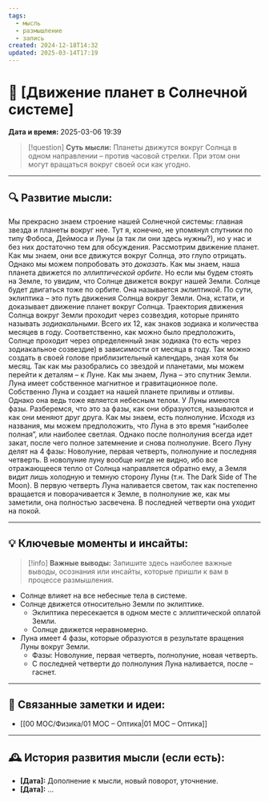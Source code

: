 ```yaml
---
tags:
  - мысль
  - размышление
  - запись
created: 2024-12-18T14:32
updated: 2025-03-14T17:19
---
```


# 💭  [Движение планет в Солнечной системе]

**Дата и время:** 2025-03-06 19:39

> [!question] **Суть мысли:**
> Планеты движутся вокруг Солнца в одном направлении – против часовой стрелки. При этом они могут вращаться вокруг своей оси как угодно. 

---

## 🔍 Развитие мысли:

Мы прекрасно знаем строение нашей Солнечной системы: главная звезда и планеты вокруг нее. Тут я, конечно, не упомянул спутники по типу Фобоса, Деймоса и Луны (а так ли они здесь нужны?), но у нас и без них достаточно тем для обсуждения. 
Рассмотрим движение планет. Как мы знаем, они все движутся вокруг Солнца, это глупо отрицать. Однако мы можем попробовать это *доказать*. Как мы знаем, наша планета движется по *эллиптической орбите*. Но если мы будем стоять на Земле, то увидим, что Солнце движется вокруг нашей Земли. Солнце будет двигаться тоже по орбите. Она называется *эклиптикой*. По сути, эклиптика – это путь движения Солнца вокруг Земли. Она, кстати, и доказывает движение планет вокруг Солнца.
Траектория движения Солнца вокруг Земли проходит через созвездия, которые принято называть *зодиакальными*. Всего их 12, как знаков зодиака и количества месяцев в году. Соответственно, как можно было предположить, Солнце проходит через определенный знак зодиака (то есть через зодиакальное созвездие) в зависимости от месяца в году. Так можно создать в своей голове приблизительный календарь, зная хотя бы месяц. 
Так как мы разобрались со звездой и планетами, мы можем перейти к деталям – к Луне. 
Как мы знаем, Луна – это спутник Земли. Луна имеет собственное магнитное и гравитационное поле. Собственно Луна и создает на нашей планете приливы и отливы. Однако она ведь тоже является небесным телом.
У Луны имеются фазы. Разберемся, что это за фазы, как они образуются, называются и как они меняют друг друга. 
Как мы знаем, есть полнолуние. Исходя из названия, мы можем предположить, что Луна в это время “наиболее полная”, или наиболее светлая. Однако после полнолуния всегда идет закат, после чего полное затемнение и снова полнолуние. 
Всего Луну делят на 4 фазы: Новолуние, первая четверть, полнолуние и последняя четверть. 
В новолуние луну вообще нигде не видно, ибо все отражающееся тепло от Солнца направляется обратно ему, а Земля видит лишь холодную и темную сторону Луны (т.н. The Dark Side of The Moon). 
В первую четверть Луна наливается светом, так как постепенно вращается и поворачивается к Земле, в полнолуние же, как мы заметили, она полностью засвечена. В последней четверти она уходит на покой.


---

## 💡 Ключевые моменты и инсайты:

> [!info] **Важные выводы:**
> Запишите здесь наиболее важные выводы, осознания или инсайты, которые пришли к вам в процессе размышления.

- Солнце влияет на все небесные тела в системе.
- Солнце движется относительно Земли по эклиптике. 
	- Эклиптика пересекается в одном месте с эллиптической оплатой Земли. 
	- Солнце движется неравномерно. 
- Луна имеет 4 фазы, которые образуются в результате вращения Луны вокруг Земли.
	- Фазы: Новолуние, первая четверть, полнолуние, новая четверть.
	- С последней четверти до полнолуния Луна наливается, после – гаснет.

---
 
## 🔄 Связанные заметки и идеи:

- [[00 MOC/Физика/01 МОС – Оптика|01 МОС – Оптика]]

---

## 🕰️ История развития мысли (если есть):

* **[Дата]:**  Дополнение к мысли, новый поворот, уточнение.
* **[Дата]:**  ...